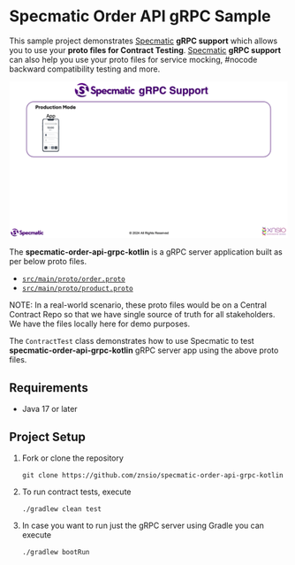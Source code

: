 # Specmatic Order API gRPC Sample

This sample project demonstrates [Specmatic](https://specmatic.in/) **gRPC support** which allows you to use your **proto files for Contract Testing**.
[Specmatic](https://specmatic.in/) **gRPC support** can also help you use your proto files for service mocking, #nocode backward compatibility testing and more.

![Specmatic gRPC Sample Project Architecture](assets/SpecmaticGRPCSupport.gif)

The **specmatic-order-api-grpc-kotlin** is a gRPC server application built as per below proto files.
* [`src/main/proto/order.proto`](src/main/proto/order.proto)
* [`src/main/proto/product.proto`](src/main/proto/product.proto)


NOTE: In a real-world scenario, these proto files would be on a Central Contract Repo so that we have single source of truth for all stakeholders. We have the files locally here for demo purposes.

The `ContractTest` class demonstrates how to use Specmatic to test **specmatic-order-api-grpc-kotlin** gRPC server app using the above proto files.

## Requirements

- Java 17 or later

## Project Setup

1. Fork or clone the repository
   ```shell
   git clone https://github.com/znsio/specmatic-order-api-grpc-kotlin
   ```

2. To run contract tests, execute
   ```shell
   ./gradlew clean test   
   ```

3. In case you want to run just the gRPC server using Gradle you can execute
   ```shell
   ./gradlew bootRun
   ```